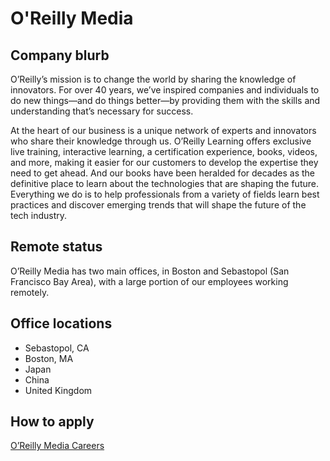# O'Reilly Media

## Company blurb

O’Reilly’s mission is to change the world by sharing the knowledge of innovators. For over 40 years, we’ve inspired companies and individuals to do new things—and do things better—by providing them with the skills and understanding that’s necessary for success.

At the heart of our business is a unique network of experts and innovators who share their knowledge through us. O’Reilly Learning offers exclusive live training, interactive learning, a certification experience, books, videos, and more, making it easier for our customers to develop the expertise they need to get ahead. And our books have been heralded for decades as the definitive place to learn about the technologies that are shaping the future. Everything we do is to help professionals from a variety of fields learn best practices and discover emerging trends that will shape the future of the tech industry.

## Remote status

O’Reilly Media has two main offices, in Boston and Sebastopol (San Francisco Bay Area), with a large portion of our employees working remotely.

## Office locations

- Sebastopol, CA
- Boston, MA
- Japan
- China
- United Kingdom

## How to apply

[O’Reilly Media Careers](https://www.oreilly.com/careers/)
